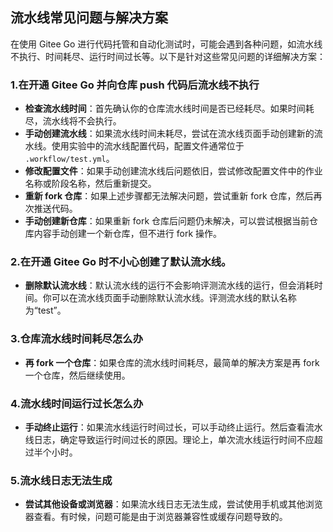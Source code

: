 ## 流水线常见问题与解决方案

在使用 Gitee Go 进行代码托管和自动化测试时，可能会遇到各种问题，如流水线不执行、时间耗尽、运行时间过长等。以下是针对这些常见问题的详细解决方案：

### 1.在开通 Gitee Go 并向仓库 push 代码后流水线不执行

* **检查流水线时间**：首先确认你的仓库流水线时间是否已经耗尽。如果时间耗尽，流水线将不会执行。
* **手动创建流水线**：如果流水线时间未耗尽，尝试在流水线页面手动创建新的流水线。使用实验中的流水线配置代码，配置文件通常位于 `.workflow/test.yml`。
* **修改配置文件**：如果手动创建流水线后问题依旧，尝试修改配置文件中的作业名称或阶段名称，然后重新提交。
* **重新 fork 仓库**：如果上述步骤都无法解决问题，尝试重新 fork 仓库，然后再次推送代码。
* **手动创建新仓库**：如果重新 fork 仓库后问题仍未解决，可以尝试根据当前仓库内容手动创建一个新仓库，但不进行 fork 操作。

### 2.在开通 Gitee Go 时不小心创建了默认流水线。

- **删除默认流水线**：默认流水线的运行不会影响评测流水线的运行，但会消耗时间。你可以在流水线页面手动删除默认流水线。评测流水线的默认名称为“test”。

### 3.仓库流水线时间耗尽怎么办

- **再 fork 一个仓库**：如果仓库的流水线时间耗尽，最简单的解决方案是再 fork 一个仓库，然后继续使用。

### 4.流水线时间运行过长怎么办

- **手动终止运行**：如果流水线运行时间过长，可以手动终止运行。然后查看流水线日志，确定导致运行时间过长的原因。理论上，单次流水线运行时间不应超过半个小时。

### 5.流水线日志无法生成

- **尝试其他设备或浏览器**：如果流水线日志无法生成，尝试使用手机或其他浏览器查看。有时候，问题可能是由于浏览器兼容性或缓存问题导致的。

